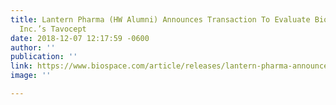 ```yaml
---
title: Lantern Pharma (HW Alumni) Announces Transaction To Evaluate BioNumerik Pharmaceuticals,
  Inc.’s Tavocept
date: 2018-12-07 12:17:59 -0600
author: ''
publication: ''
link: https://www.biospace.com/article/releases/lantern-pharma-announces-transaction-to-evaluate-bionumerik-pharmaceuticals-inc-s-tavocept-/
image: ''

---
```

